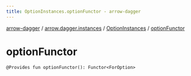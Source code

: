 ```yaml
---
title: OptionInstances.optionFunctor - arrow-dagger
---
```


[arrow-dagger](../../index.html) / [arrow.dagger.instances](../index.html) / [OptionInstances](index.html) / [optionFunctor](./option-functor.html)

# optionFunctor

`@Provides fun optionFunctor(): Functor<ForOption>`